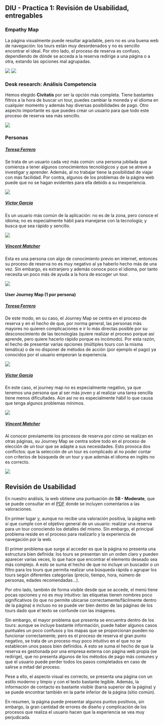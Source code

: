 ## DIU - Practica 1: Revisión de Usabilidad, entregables

### Empathy Map

La página visualmente puede resultar agradable, pero no es una buena web de navegación: los tours están muy desordenados y no es sencillo encontrar el ideal. 
Por otro lado, el proceso de reserva es confuso, dependiendo de dónde se acceda a la reserva redirige a una página o a otra, estando las opciones mal agrupadas.

<img src="empathy_map.png">
<img src="empathy_customer_map.png">

### Desk research: Análisis Competencia

Hemos elegido **Civitatis** por ser la opción más completa. Tiene bastantes filtros a la hora de buscar un tour, puedes cambiar la moneda y el idioma en cualquier momento y además hay diversas posibilidades de pago. Otro aspecto importante es que puedes crear un usuario para que todo este proceso de reserva sea más sencillo.

<img src="competitor_analysis_new.png">

### Personas

##### <ins>Teresa Ferrero</ins>

Se trata de un usuario cada vez más común: una persona jubilada que comienza a tener algunos conocimientos tecnológicos y que se atreve a investigar y aprender.
Además, al no trabajar tiene la posibilidad de viajar con más facilidad.
Por contra, algunos de los problemas de la página web puede que no se hagan evidentes para ella debido a su inexperiencia.

<img src="persona_1.png">

##### <ins>Victor García</ins>

Es un usuario más común de la aplicación: no es de la zona, pero conoce el idioma; no es especialmente hábil para manejarse con la tecnología; y busca que sea rápido y sencillo.

<img src="persona_2.png">

##### <ins>Vincent Matcher</ins>

Esta es una persona con algo de conocimiento previo en internet, entonces su proceso de reserva no es muy negativo al ya haberlo hecho más de una vez.
Sin embargo, es extranjero y además conoce poco el idioma, por tanto necesita un poco más de ayuda a la hora de escoger un tour.

<img src="persona_3.png">

#### User Journey Map  (1 por persona)

##### <ins>Teresa Ferrero</ins>

De este modo, en su caso, el Journey Map se centra en el proceso de reserva y en el hecho de que, por norma general, las personas más mayores no quieren complicaciones e ir lo más directas posible por su desconocimiento de las tecnologías (quiere realizar el proceso porque así aprende, pero quiere hacerlo rápido porque es incómodo).
Por esta razón, el hecho de presentar varias opciones (múltiples tours con la misma temática) o de no disponer de métodos de acción (por ejemplo el pago) ya conocidos por el usuario empeoran la experiencia.

<img src="journey_map_1.jpeg">

##### <ins>Victor García</ins>

En este caso, el journey map no es especialmente negativo, ya que tenemos una persona que al ser más joven y al realizar una tarea sencilla tiene menos dificultades.
Aún así no es especialmente hábil lo que causa que tenga algunos problemas mínimos.

<img src="journey_map_2.jpeg">

##### <ins>Vincent Matcher</ins>

Al conocer previamente los procesos de reserva por cómo se realizan en otras páginas, su Journey Map se centra sobre todo en el proceso de elección de un tour que se adapte a sus necesidades.
Esto provoca dos conflictos: que la selección de un tour es complicado al no poder contar con criterios de búsqueda de un tour y que además el idioma en inglés no es correcto.

<img src="journey_map_3.jpeg">

## Revisión de Usabilidad

En nuestro análisis, la web obtiene una puntuación de **58 - Moderate**, que se puede consultar en el [PDF](P1/usability_review_general.pdf) donde se incluyen comentarios a las valoraciones.

En primer lugar y, aunque no recibe una valoración positiva, la página web sí que cumple con el objetivo general de un usuario: realizar una reserva para un tour conociendo los detalles del mismo.
Sin embargo, el principal problema reside en el proceso para realizarlo y la experiencia de navegación por la web.

El primer problema que surge al acceder es que la página no presenta una estructura bien definida: los tours se presentan sin un orden claro y pueden aparecer varias veces, lo que hace que encontrar el elemento deseado sea más complejo.
A esto se suma el hecho de que no incluye un buscador o un filtro para los tours que permita realizar una búsqueda rápida o agrupar los tours según diferentes categorías (precio, tiempo, hora, número de personas, edades recomendadas...).

Por otro lado, también de forma visible desde que se accede, el menú tiene pocas opciones y no es muy intuitivo: las etiquetas tienen nombres poco significativos (lo que no permite ubicarse correctamente/fácilmente dentro de la página) e incluso no se puede ver bien dentro de las páginas de los tours dado que el texto se confunde con las imágenes.

Sin embargo, el mayor problema que presenta se encuentra dentro de los tours: aunque se incluye bastante información, puede haber algunos casos puntuales un poco confusos y los mapas que se proporcionan pueden no funcionar correctamente; pero es el proceso de reserva el gran punto negativo, se trata de un proceso muy poco intuitivo en el que no se establecen unos pasos bien definidos. A esto se suma el hecho de que la reserva es gestionada por una empresa externa con página web propia (se redirige), que no presenta algunos de los métodos de pago más comunes y que el usuario puede perder todos los pasos completados en caso de salirse a mitad del proceso.

Pese a ello, el aspecto visual es correcto, se presenta una página con un estilo moderno y limpio y con el texto bastante legible. Además, la información de contacto es bastante visible (barra superior de la página) y se puede encontrar también en la parte inferior de la página (sitio común).

En resumen, la página puede presentar algunos puntos positivos, sin embargo, la gran cantidad de errores de diseño y complicación de los procesos que realiza el usuario hacen que la experiencia se vea muy perjudicada.
